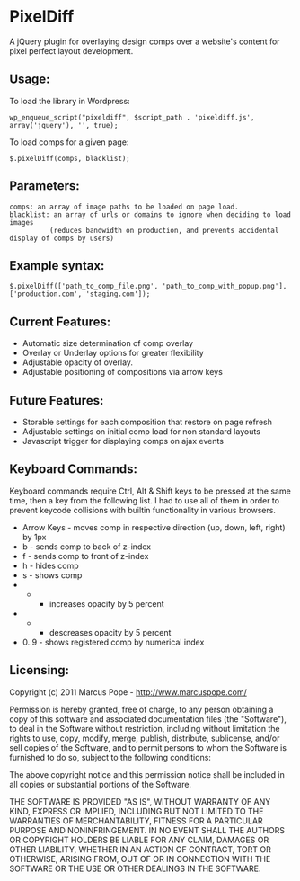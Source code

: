PixelDiff
=========

A jQuery plugin for overlaying design comps over a website's content for pixel perfect layout development.

## Usage:

To load the library in Wordpress:

    wp_enqueue_script("pixeldiff", $script_path . 'pixeldiff.js', array('jquery'), '', true);

To load comps for a given page:

    $.pixelDiff(comps, blacklist);

## Parameters:
    comps: an array of image paths to be loaded on page load.
    blacklist: an array of urls or domains to ignore when deciding to load images
              (reduces bandwidth on production, and prevents accidental display of comps by users)

## Example syntax:

    $.pixelDiff(['path_to_comp_file.png', 'path_to_comp_with_popup.png'], ['production.com', 'staging.com']);

## Current Features:

* Automatic size determination of comp overlay
* Overlay or Underlay options for greater flexibility
* Adjustable opacity of overlay.
* Adjustable positioning of compositions via arrow keys

## Future Features:

* Storable settings for each composition that restore on page refresh
* Adjustable settings on initial comp load for non standard layouts
* Javascript trigger for displaying comps on ajax events

## Keyboard Commands:

Keyboard commands require Ctrl, Alt & Shift keys to be pressed at the same time, then a key from the following list.
I had to use all of them in order to prevent keycode collisions with builtin functionality in various browsers.

* Arrow Keys - moves comp in respective direction (up, down, left, right) by 1px
* b - sends comp to back of z-index
* f - sends comp to front of z-index
* h - hides comp
* s - shows comp
* + - increases opacity by 5 percent
* - - descreases opacity by 5 percent
* 0..9 - shows registered comp by numerical index

## Licensing:

Copyright (c) 2011 Marcus Pope - http://www.marcuspope.com/

Permission is hereby granted, free of charge, to any person obtaining
a copy of this software and associated documentation files (the
"Software"), to deal in the Software without restriction, including
without limitation the rights to use, copy, modify, merge, publish,
distribute, sublicense, and/or sell copies of the Software, and to
permit persons to whom the Software is furnished to do so, subject to
the following conditions:

The above copyright notice and this permission notice shall be
included in all copies or substantial portions of the Software.

THE SOFTWARE IS PROVIDED "AS IS", WITHOUT WARRANTY OF ANY KIND,
EXPRESS OR IMPLIED, INCLUDING BUT NOT LIMITED TO THE WARRANTIES OF
MERCHANTABILITY, FITNESS FOR A PARTICULAR PURPOSE AND
NONINFRINGEMENT. IN NO EVENT SHALL THE AUTHORS OR COPYRIGHT HOLDERS BE
LIABLE FOR ANY CLAIM, DAMAGES OR OTHER LIABILITY, WHETHER IN AN ACTION
OF CONTRACT, TORT OR OTHERWISE, ARISING FROM, OUT OF OR IN CONNECTION
WITH THE SOFTWARE OR THE USE OR OTHER DEALINGS IN THE SOFTWARE.